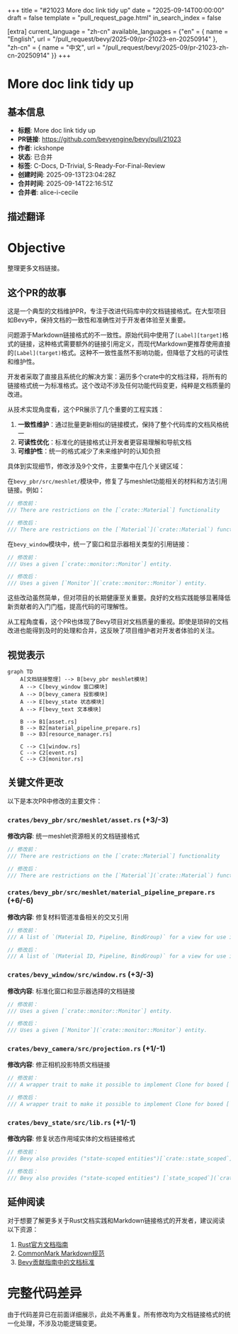 +++
title = "#21023 More doc link tidy up"
date = "2025-09-14T00:00:00"
draft = false
template = "pull_request_page.html"
in_search_index = false

[extra]
current_language = "zh-cn"
available_languages = {"en" = { name = "English", url = "/pull_request/bevy/2025-09/pr-21023-en-20250914" }, "zh-cn" = { name = "中文", url = "/pull_request/bevy/2025-09/pr-21023-zh-cn-20250914" }}
+++

# More doc link tidy up

## 基本信息
- **标题**: More doc link tidy up
- **PR链接**: https://github.com/bevyengine/bevy/pull/21023
- **作者**: ickshonpe
- **状态**: 已合并
- **标签**: C-Docs, D-Trivial, S-Ready-For-Final-Review
- **创建时间**: 2025-09-13T23:04:28Z
- **合并时间**: 2025-09-14T22:16:51Z
- **合并者**: alice-i-cecile

## 描述翻译
# Objective

整理更多文档链接。

## 这个PR的故事

这是一个典型的文档维护PR，专注于改进代码库中的文档链接格式。在大型项目如Bevy中，保持文档的一致性和准确性对于开发者体验至关重要。

问题源于Markdown链接格式的不一致性。原始代码中使用了`[Label][target]`格式的链接，这种格式需要额外的链接引用定义，而现代Markdown更推荐使用直接的`[Label](target)`格式。这种不一致性虽然不影响功能，但降低了文档的可读性和维护性。

开发者采取了直接且系统化的解决方案：遍历多个crate中的文档注释，将所有的链接格式统一为标准格式。这个改动不涉及任何功能代码变更，纯粹是文档质量的改进。

从技术实现角度看，这个PR展示了几个重要的工程实践：

1. **一致性维护**：通过批量更新相似的链接模式，保持了整个代码库的文档风格统一
2. **可读性优化**：标准化的链接格式让开发者更容易理解和导航文档
3. **可维护性**：统一的格式减少了未来维护时的认知负担

具体到实现细节，修改涉及9个文件，主要集中在几个关键区域：

在`bevy_pbr/src/meshlet/`模块中，修复了与meshlet功能相关的材料和方法引用链接。例如：

```rust
// 修改前：
/// There are restrictions on the [`crate::Material`] functionality

// 修改后：
/// There are restrictions on the [`Material`](`crate::Material`) functionality
```

在`bevy_window`模块中，统一了窗口和显示器相关类型的引用链接：

```rust
// 修改前：
/// Uses a given [`crate::monitor::Monitor`] entity.

// 修改后：
/// Uses a given [`Monitor`](`crate::monitor::Monitor`) entity.
```

这些改动虽然简单，但对项目的长期健康至关重要。良好的文档实践能够显著降低新贡献者的入门门槛，提高代码的可理解性。

从工程角度看，这个PR也体现了Bevy项目对文档质量的重视。即使是琐碎的文档改进也能得到及时的处理和合并，这反映了项目维护者对开发者体验的关注。

## 视觉表示

```mermaid
graph TD
    A[文档链接整理] --> B[bevy_pbr meshlet模块]
    A --> C[bevy_window 窗口模块]
    A --> D[bevy_camera 投影模块]
    A --> E[bevy_state 状态模块]
    A --> F[bevy_text 文本模块]
    
    B --> B1[asset.rs]
    B --> B2[material_pipeline_prepare.rs]
    B --> B3[resource_manager.rs]
    
    C --> C1[window.rs]
    C --> C2[event.rs]
    C --> C3[monitor.rs]
```

## 关键文件更改

以下是本次PR中修改的主要文件：

### `crates/bevy_pbr/src/meshlet/asset.rs` (+3/-3)
**修改内容**: 统一meshlet资源相关的文档链接格式
```rust
// 修改前：
/// There are restrictions on the [`crate::Material`] functionality

// 修改后：
/// There are restrictions on the [`Material`](`crate::Material`) functionality
```

### `crates/bevy_pbr/src/meshlet/material_pipeline_prepare.rs` (+6/-6)
**修改内容**: 修复材料管道准备相关的交叉引用
```rust
// 修改前：
/// A list of `(Material ID, Pipeline, BindGroup)` for a view for use in [`super::MeshletMainOpaquePass3dNode`].

// 修改后：
/// A list of `(Material ID, Pipeline, BindGroup)` for a view for use in [`MeshletMainOpaquePass3dNode`](`super::MeshletMainOpaquePass3dNode`).
```

### `crates/bevy_window/src/window.rs` (+3/-3)
**修改内容**: 标准化窗口和显示器选择的文档链接
```rust
// 修改前：
/// Uses a given [`crate::monitor::Monitor`] entity.

// 修改后：
/// Uses a given [`Monitor`](`crate::monitor::Monitor`) entity.
```

### `crates/bevy_camera/src/projection.rs` (+1/-1)
**修改内容**: 修正相机投影特质文档链接
```rust
// 修改前：
/// A wrapper trait to make it possible to implement Clone for boxed [`CameraProjection`][`super::CameraProjection`]

// 修改后：
/// A wrapper trait to make it possible to implement Clone for boxed [`CameraProjection`](`super::CameraProjection`)
```

### `crates/bevy_state/src/lib.rs` (+1/-1)
**修改内容**: 修复状态作用域实体的文档链接格式
```rust
// 修改前：
/// Bevy also provides ("state-scoped entities")[`crate::state_scoped`] functionality

// 修改后：
/// Bevy also provides ("state-scoped entities") [`state_scoped`](`crate::state_scoped`) functionality
```

## 延伸阅读

对于想要了解更多关于Rust文档实践和Markdown链接格式的开发者，建议阅读以下资源：

1. [Rust官方文档指南](https://doc.rust-lang.org/rustdoc/how-to-write-documentation.html)
2. [CommonMark Markdown规范](https://commonmark.org/)
3. [Bevy贡献指南中的文档标准](https://github.com/bevyengine/bevy/blob/main/CONTRIBUTING.md#documenting-code)

# 完整代码差异
由于代码差异已在前面详细展示，此处不再重复。所有修改均为文档链接格式的统一化处理，不涉及功能逻辑变更。